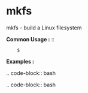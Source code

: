 # mkfs

mkfs - build a Linux filesystem

**Common Usage :**  ::

		$ 
		

**Examples :**

.. code-block:: bash


.. code-block:: bash